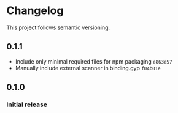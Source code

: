 # Changelog

This project follows semantic versioning.

## 0.1.1

- Include only minimal required files for npm packaging `e863e57`
- Manually include external scanner in binding.gyp `f04b01e`

## 0.1.0

### Initial release
